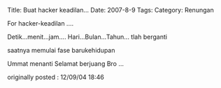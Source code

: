 Title: Buat hacker keadilan...
Date: 2007-8-9
Tags: 
Category: Renungan

For hacker-keadilan ....

Detik...menit...jam....
Hari...Bulan...Tahun...
tlah berganti

saatnya memulai
fase barukehidupan

Ummat menanti
Selamat berjuang Bro ...

originally posted : 12/09/04 18:46
